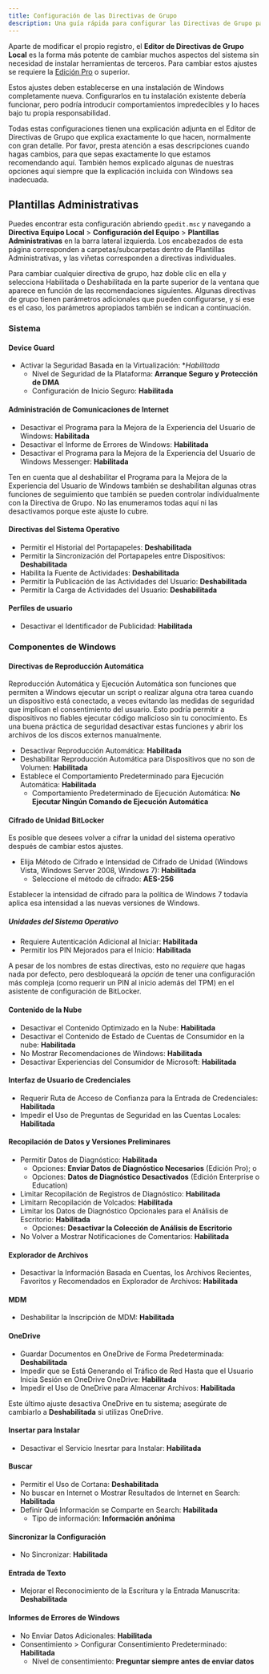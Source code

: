 ```yaml
---
title: Configuración de las Directivas de Grupo
description: Una guía rápida para configurar las Directivas de Grupo para que Windows respete un poco más la privacidad.
---
```


Aparte de modificar el propio registro, el **Editor de Directivas de Grupo Local** es la forma más potente de cambiar muchos aspectos del sistema sin necesidad de instalar herramientas de terceros. Para cambiar estos ajustes se requiere la [Edición Pro](index.md#windows-editions) o superior.

Estos ajustes deben establecerse en una instalación de Windows completamente nueva. Configurarlos en tu instalación existente debería funcionar, pero podría introducir comportamientos impredecibles y lo haces bajo tu propia responsabilidad.

Todas estas configuraciones tienen una explicación adjunta en el Editor de Directivas de Grupo que explica exactamente lo que hacen, normalmente con gran detalle. Por favor, presta atención a esas descripciones cuando hagas cambios, para que sepas exactamente lo que estamos recomendando aquí. También hemos explicado algunas de nuestras opciones aquí siempre que la explicación incluida con Windows sea inadecuada.

## Plantillas Administrativas

Puedes encontrar esta configuración abriendo `gpedit.msc` y navegando a **Directiva Equipo Local** > **Configuración del Equipo** > **Plantillas Administrativas** en la barra lateral izquierda. Los encabezados de esta página corresponden a carpetas/subcarpetas dentro de Plantillas Administrativas, y las viñetas corresponden a directivas individuales.

Para cambiar cualquier directiva de grupo, haz doble clic en ella y selecciona Habilitada o Deshabilitada en la parte superior de la ventana que aparece en función de las recomendaciones siguientes. Algunas directivas de grupo tienen parámetros adicionales que pueden configurarse, y si ese es el caso, los parámetros apropiados también se indican a continuación.

### Sistema

#### Device Guard

- Activar la Seguridad Basada en la Virtualización: \*_Habilitada_
    - Nivel de Seguridad de la Plataforma: **Arranque Seguro y Protección de DMA**
    - Configuración de Inicio Seguro: **Habilitada**

#### Administración de Comunicaciones de Internet

- Desactivar el Programa para la Mejora de la Experiencia del Usuario de Windows: **Habilitada**
- Desactivar el Informe de Errores de Windows: **Habilitada**
- Desactivar el Programa para la Mejora de la Experiencia del Usuario de Windows Messenger: **Habilitada**

Ten en cuenta que al deshabilitar el Programa para la Mejora de la Experiencia del Usuario de Windows también se deshabilitan algunas otras funciones de seguimiento que también se pueden controlar individualmente con la Directiva de Grupo. No las enumeramos todas aquí ni las desactivamos porque este ajuste lo cubre.

#### Directivas del Sistema Operativo

- Permitir el Historial del Portapapeles: **Deshabilitada**
- Permitir la Sincronización del Portapapeles entre Dispositivos: **Deshabilitada**
- Habilita la Fuente de Actividades: **Deshabilitada**
- Permitir la Publicación de las Actividades del Usuario: **Deshabilitada**
- Permitir la Carga de Actividades del Usuario: **Deshabilitada**

#### Perfiles de usuario

- Desactivar el Identificador de Publicidad: **Habilitada**

### Componentes de Windows

#### Directivas de Reproducción Automática

Reproducción Automática y Ejecución Automática son funciones que permiten a Windows ejecutar un script o realizar alguna otra tarea cuando un dispositivo está conectado, a veces evitando las medidas de seguridad que implican el consentimiento del usuario. Esto podría permitir a dispositivos no fiables ejecutar código malicioso sin tu conocimiento. Es una buena práctica de seguridad desactivar estas funciones y abrir los archivos de los discos externos manualmente.

- Desactivar Reproducción Automática: **Habilitada**
- Deshabilitar Reproducción Automática para Dispositivos que no son de Volumen: **Habilitada**
- Establece el Comportamiento Predeterminado para Ejecución Automática: **Habilitada**
    - Comportamiento Predeterminado de Ejecución Automática: **No Ejecutar Ningún Comando de Ejecución Automática**

#### Cifrado de Unidad BitLocker

Es posible que desees volver a cifrar la unidad del sistema operativo después de cambiar estos ajustes.

- Elija Método de Cifrado e Intensidad de Cifrado de Unidad (Windows Vista, Windows Server 2008, Windows 7): **Habilitada**
    - Seleccione el método de cifrado: **AES-256**

Establecer la intensidad de cifrado para la política de Windows 7 todavía aplica esa intensidad a las nuevas versiones de Windows.

##### Unidades del Sistema Operativo

- Requiere Autenticación Adicional al Iniciar: **Habilitada**
- Permitir los PIN Mejorados para el Inicio: **Habilitada**

A pesar de los nombres de estas directivas, esto no _requiere_ que hagas nada por defecto, pero desbloqueará la _opción_ de tener una configuración más compleja (como requerir un PIN al inicio además del TPM) en el asistente de configuración de BitLocker.

#### Contenido de la Nube

- Desactivar el Contenido Optimizado en la Nube: **Habilitada**
- Desactivar el Contenido de Estado de Cuentas de Consumidor en la nube: **Habilitada**
- No Mostrar Recomendaciones de Windows: **Habilitada**
- Desactivar Experiencias del Consumidor de Microsoft: **Habilitada**

#### Interfaz de Usuario de Credenciales

- Requerir Ruta de Acceso de Confianza para la Entrada de Credenciales: **Habilitada**
- Impedir el Uso de Preguntas de Seguridad en las Cuentas Locales: **Habilitada**

#### Recopilación de Datos y Versiones Preliminares

- Permitir Datos de Diagnóstico: **Habilitada**
    - Opciones: **Enviar Datos de Diagnóstico Necesarios** (Edición Pro); o
    - Opciones: **Datos de Diagnóstico Desactivados** (Edición Enterprise o Education)
- Limitar Recopilación de Registros de Diagnóstico: **Habilitada**
- Limitarn Recopilación de Volcados: **Habilitada**
- Limitar los Datos de Diagnóstico Opcionales para el Análisis de Escritorio: **Habilitada**
    - Opciones: **Desactivar la Colección de Análisis de Escritorio**
- No Volver a Mostrar Notificaciones de Comentarios: **Habilitada**

#### Explorador de Archivos

- Desactivar la Información Basada en Cuentas, los Archivos Recientes, Favoritos y Recomendados en Explorador de Archivos: **Habilitada**

#### MDM

- Deshabilitar la Inscripción de MDM: **Habilitada**

#### OneDrive

- Guardar Documentos en OneDrive de Forma Predeterminada: **Deshabilitada**
- Impedir que se Está Generando el Tráfico de Red Hasta que el Usuario Inicia Sesión en OneDrive OneDrive: **Habilitada**
- Impedir el Uso de OneDrive para Almacenar Archivos: **Habilitada**

Este último ajuste desactiva OneDrive en tu sistema; asegúrate de cambiarlo a **Deshabilitada** si utilizas OneDrive.

#### Insertar para Instalar

- Desactivar el Servicio Inesrtar para Instalar: **Habilitada**

#### Buscar

- Permitir el Uso de Cortana: **Deshabilitada**
- No buscar en Internet o Mostrar Resultados de Internet en Search: **Habilitada**
- Definir Qué Información se Comparte en Search: **Habilitada**
    - Tipo de información: **Información anónima**

#### Sincronizar la Configuración

- No Sincronizar: **Habilitada**

#### Entrada de Texto

- Mejorar el Reconocimiento de la Escritura y la Entrada Manuscrita: **Deshabilitada**

#### Informes de Errores de Windows

- No Enviar Datos Adicionales: **Habilitada**
- Consentimiento > Configurar Consentimiento Predeterminado: **Habilitada**
    - Nivel de consentimiento: **Preguntar siempre antes de enviar datos**
